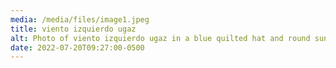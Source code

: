 ```yaml
---
media: /media/files/image1.jpeg
title: viento izquierdo ugaz
alt: Photo of viento izquierdo ugaz in a blue quilted hat and round sunglasses
date: 2022-07-20T09:27:00-0500
---
```

